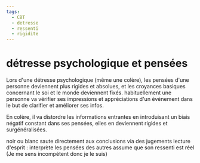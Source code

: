 ```yaml
---
tags:
  - CBT
  - detresse
  - ressenti
  - rigidite
---
```

# détresse psychologique et pensées

Lors d'une détresse psychologique (même une colère), les pensées d'une personne deviennent plus rigides et absolues, et les croyances basiques concernant le soi et le monde deviennent fixés. habituellement une personne va vérifier ses impressions et appréciations d'un événement dans le but de clarifier et améliorer ses infos.

En colère, il va distordre les informations entrantes en introduisant un biais négatif constant dans ses pensées, elles en deviennent rigides et surgénéralisées.

noir ou blanc
saute directement aux conclusions via des jugements
lecture d'esprit : interprète les pensées des autres
assume que son ressenti est réel (Je me sens incompétent donc je le suis)

